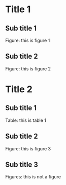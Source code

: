 
# Title 1 <a id="title-1"></a>

## Sub title 1

Figure: this is figure 1

## Sub title 2

Figure: this is figure 2

# Title 2 <a id="title-2"></a>

## Sub title 1 <a id="subtitle-21"></a>

Table: this is table 1

## Sub title 2

Figure: this is figure 3

## Sub title 3 <a id="subtitle-23"></a>

Figures: this is not a figure 

